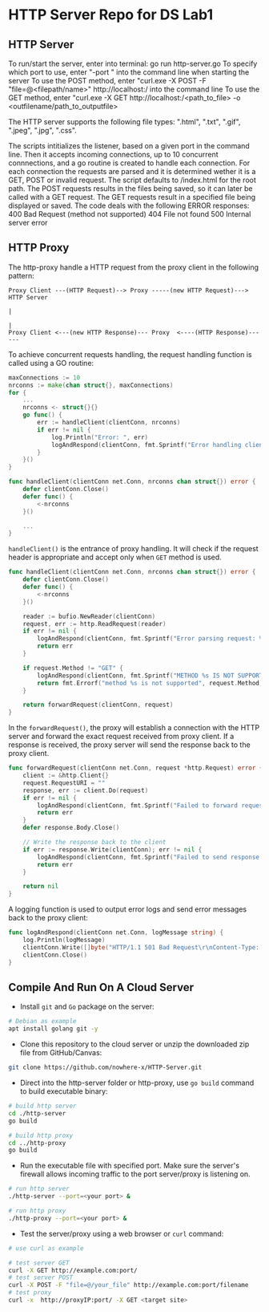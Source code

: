 # HTTP Server Repo for DS Lab1

## HTTP Server
To run/start the server, enter into terminal: go run http-server.go 
To specify which port to use, enter "-port <port number>" into the command line when starting the server
To use the POST method, enter "curl.exe -X POST -F "file=@<filepath/name>" http://localhost:<port>/<outputfilename> into the command line
To use the GET method, enter "curl.exe -X GET http://localhost:<port>/<path_to_file> -o <outfilename/path_to_outputfile>

The HTTP server supports the following file types: ".html", ".txt", ".gif", ".jpeg", ".jpg", ".css".

The scripts intitializes the listener, based on a given port in the command line.
Then it accepts incoming connections, up to 10 concurrent connnections, and a go routine is created to handle each connection.
For each connection the requests are parsed and it is determined wether it is a GET, POST or invalid request. 
The script defaults to /index.html for the root path.
The POST requests results in the files being saved, so it can later be called with a GET request.
The GET requests result in a specified file being displayed or saved.
The code deals with the following ERROR responses:
400	Bad Request (method not supported)
404	File not found
500	Internal server error

## HTTP Proxy

The http-proxy handle a HTTP request from the proxy client in the following pattern:

```
Proxy Client ---(HTTP Request)--> Proxy -----(new HTTP Request)---> HTTP Server
                                                                        |
                                                                        |
Proxy Client <---(new HTTP Response)--- Proxy  <----(HTTP Response)------
```

To achieve concurrent requests handling, the request handling function is called using a GO routine:

```go
maxConnections := 10
nrconns := make(chan struct{}, maxConnections)
for {
    ...
    nrconns <- struct{}{}
    go func() {
        err := handleClient(clientConn, nrconns)
        if err != nil {
            log.Println("Error: ", err)
            logAndRespond(clientConn, fmt.Sprintf("Error handling client: %v", err))
        }
    }()
}

func handleClient(clientConn net.Conn, nrconns chan struct{}) error {
	defer clientConn.Close()
	defer func() {
		<-nrconns
	}()

	...
}
```

```handleClient()``` is the entrance of proxy handling. It will check if the request header is appropriate and accept only when ```GET``` method is used.
```go
func handleClient(clientConn net.Conn, nrconns chan struct{}) error {
	defer clientConn.Close()
	defer func() {
		<-nrconns
	}()

	reader := bufio.NewReader(clientConn)
	request, err := http.ReadRequest(reader)
	if err != nil {
		logAndRespond(clientConn, fmt.Sprintf("Error parsing request: %v", err))
		return err
	}

	if request.Method != "GET" {
		logAndRespond(clientConn, fmt.Sprintf("METHOD %s IS NOT SUPPORTED", request.Method))
		return fmt.Errorf("method %s is not supported", request.Method)
	}

	return forwardRequest(clientConn, request)
}
```

In the ```forwardRequest()```, the proxy will establish a connection with the HTTP server and forward the exact request received from proxy client. If a response is received, the proxy server will send the response back to the proxy client.
```go
func forwardRequest(clientConn net.Conn, request *http.Request) error {
	client := &http.Client{}
	request.RequestURI = "" 
	response, err := client.Do(request)
	if err != nil {
		logAndRespond(clientConn, fmt.Sprintf("Failed to forward request: %v", err))
		return err
	}
	defer response.Body.Close()

	// Write the response back to the client
	if err := response.Write(clientConn); err != nil {
		logAndRespond(clientConn, fmt.Sprintf("Failed to send response to client: %v", err))
		return err
	}

	return nil
}
```

A logging function is used to output error logs and send error messages back to the proxy client:

```go
func logAndRespond(clientConn net.Conn, logMessage string) {
	log.Println(logMessage)
	clientConn.Write([]byte("HTTP/1.1 501 Bad Request\r\nContent-Type: text/plain\r\n\r\n" + logMessage + "\n"))
	clientConn.Close()
}
```


## Compile And Run On A Cloud Server

- Install ```git``` and ```Go``` package on the server:
```sh
# Debian as example
apt install golang git -y
```

- Clone this repository to the cloud server or unzip the downloaded zip file from GitHub/Canvas:
```sh
git clone https://github.com/nowhere-x/HTTP-Server.git
```

- Direct into the http-server folder or http-proxy, use ```go build``` command to build executable binary:
```sh
# build http server
cd ./http-server
go build

# build http proxy
cd ../http-proxy
go build
```

- Run the executable file with specified port. Make sure the server's firewall allows incoming traffic to the port server/proxy is listening on. 
```sh
# run http server
./http-server --port=<your port> &

# run http proxy
./http-proxy --port=<your port> &
```

- Test the server/proxy using a web browser or ```curl```  command:
```sh
# use curl as example

# test server GET
curl -X GET http://example.com:port/
# test server POST
curl -X POST -F "file=@/your_file" http://example.com:port/filename
# test proxy 
curl -x  http://proxyIP:port/ -X GET <target site>
```